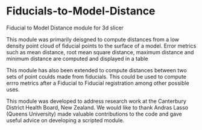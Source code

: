 # Fiducials-to-Model-Distance
Fiducial to Model Distance module for 3d slicer

This module was primarily deisgned to compute distances from a low density point cloud of fiducial points to the surface of a model. 
Error metrics such as mean distance, root mean square distance, maximum distance and minimum distance are computed and displayed in a table

This module has also been extended to compute distances between two sets of point coulds made from fiducials. This could be used to compute 
errro metrics after a Fiducial to Fiducial registration among other possible uses.

This module was developed to address research work at the Canterbury District Health Board, New Zealand. We would like to thank 
Andras Lasso (Queens University) made valuable contributions to the code and gave useful advice on developing a scripted module.
